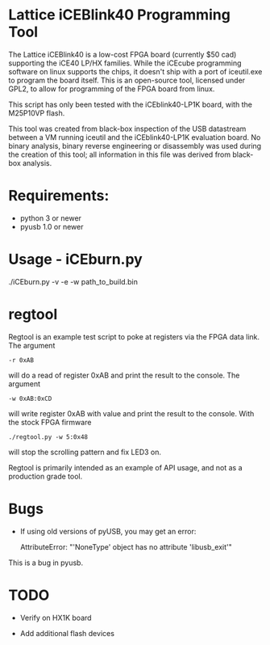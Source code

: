 # Lattice iCEBlink40 Programming Tool

The Lattice iCEBlink40 is a low-cost FPGA board (currently $50 cad) supporting the iCE40 LP/HX families. While the iCEcube programming software on linux supports the chips, it doesn't ship with a port of iceutil.exe to program the board itself. This is an open-source tool, licensed under GPL2, to allow for programming of the FPGA board from linux. 

This script has only been tested with the iCEblink40-LP1K board, with the M25P10VP flash.

This tool was created from black-box inspection of the USB datastream between a VM running iceutil and the iCEblink40-LP1K evaluation board. No binary analysis, binary reverse engineering or disassembly was used during the creation of this tool; all information in this file was derived from black-box analysis.

# Requirements:

- python 3 or newer
- pyusb 1.0 or newer

# Usage - iCEburn.py

./iCEburn.py -v -e -w path\_to\_build.bin

# regtool

Regtool is an example test script to poke at registers via the FPGA data link. The argument

    -r 0xAB

will do a read of register 0xAB and print the result to the console. The argument

    -w 0xAB:0xCD
 
will write register 0xAB with value and print the result to the console. With the stock FPGA firmware
 
    ./regtool.py -w 5:0x48

will stop the scrolling pattern and fix LED3 on.

Regtool is primarily intended as an example of API usage, and not as a production grade tool.


# Bugs

- If using old versions of pyUSB, you may get an error:

    AttributeError: "'NoneType' object has no attribute 'libusb_exit'"

This is a bug in pyusb.


# TODO

- Verify on HX1K board

- Add additional flash devices

